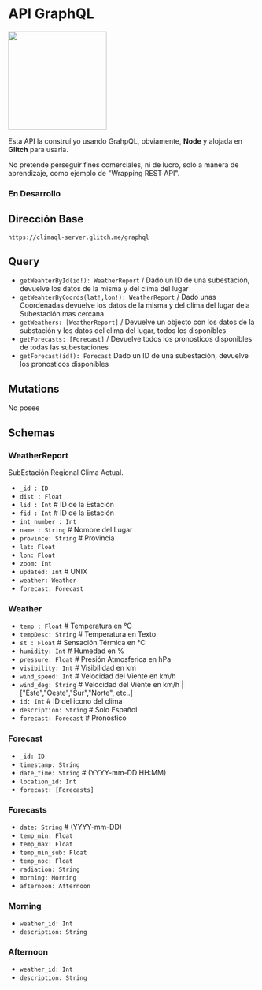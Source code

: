 # API GraphQL

<img src="https://upload.wikimedia.org/wikipedia/commons/thumb/1/17/GraphQL_Logo.svg/2000px-GraphQL_Logo.svg.png" width="200">

Esta API la construí yo usando GrahpQL, obviamente, **Node** y alojada en **Glitch** para usarla. 

No pretende perseguir fines comerciales, ni de lucro, solo a manera de aprendizaje, como ejemplo de "Wrapping REST API".

### En Desarrollo

## Dirección Base

`https://climaql-server.glitch.me/graphql`

## Query

* `getWeahterById(id!): WeatherReport` / Dado un ID de una subestación, devuelve los datos de la misma y del clima del lugar
* `getWeahterByCoords(lat!,lon!): WeatherReport` / Dado unas Coordenadas devuelve los datos de la misma y del clima del lugar dela Subestación mas cercana
* `getWeathers: [WeatherReport]` / Devuelve un objecto con los datos de la substación y los datos del clima del lugar, todos los disponibles
* `getForecasts: [Forecast]` / Devuelve todos los pronosticos disponibles de todas las subestaciones
* `getForecast(id!): Forecast` Dado un ID de una subestación, devuelve los pronosticos disponibles

## Mutations

No posee

## Schemas

### WeatherReport

SubEstación Regional Clima Actual.

* `_id : ID`
* `dist : Float`
* `lid : Int` # ID de la Estación
* `fid : Int` # ID de la Estación
* `int_number : Int`
* `name : String` # Nombre del Lugar
* `province: String` # Provincia
* `lat: Float`
* `lon: Float`
* `zoom: Int`
* `updated: Int` # UNIX
* `weather: Weather`
* `forecast: Forecast`

### Weather 

* `temp : Float` # Temperatura en °C   
* `tempDesc: String` # Temperatura en Texto
* `st : Float` # Sensación Térmica en °C
* `humidity: Int` # Humedad en %
* `pressure: Float` # Presión Atmosferica en hPa
* `visibility: Int` # Visibilidad en km
* `wind_speed: Int` # Velocidad del Viente en km/h
* `wind_deg: String` # Velocidad del Viente en km/h | ["Este","Oeste","Sur","Norte", etc..]
* `id: Int` # ID del icono del clima
* `description: String` #  Solo Español
* `forecast: Forecast` # Pronostico

### Forecast 

* `_id: ID`
* `timestamp: String`
* `date_time: String` # (YYYY-mm-DD HH:MM)
* `location_id: Int`
* `forecast: [Forecasts]`

### Forecasts 

* `date: String` # (YYYY-mm-DD)
* `temp_min: Float`
* `temp_max: Float`
* `temp_min_sub: Float`
* `temp_noc: Float` 
* `radiation: String `
* `morning: Morning`
* `afternoon: Afternoon`

### Morning 

* `weather_id: Int`
* `description: String`

### Afternoon 

* `weather_id: Int`
* `description: String`
